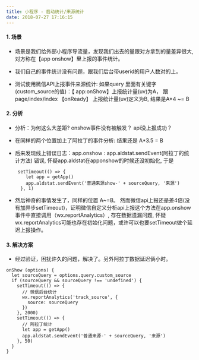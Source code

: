 ```yaml
---
title: 小程序 - 启动统计/来源统计
date: 2018-07-27 17:16:15
---
```

#### 1. 场景
- 场景是我们给外部小程序导流量，发现我们出去的量跟对方拿到的量差异很大, 对方称在【app onshow】里上报的事件统计。 

- 我们自己的事件统计没有问题，跟我们后台带userid的用户人数对的上。

- 测试使用微信API上报事件来源统计:  如果query 里面有关键字(custom_source的值)：【 app:onShow】上报统计量(uv)为A， 跟 page/index/index 【onReady】 上报统计量(uv)定义为B,  结果是A*4 ~= B 

#### 2. 分析
- 分析：为何这么大差距?  onshow事件没有被触发？ api没上报成功？

- 在同样的两个位置加上了阿拉丁的事件分析:  结果还是 A*3.5 = B

- 后来发现线上错误日志：app.onshow :  app.aldstat.sendEvent(阿拉丁的统计方法) 错误,  怀疑app.aldstat在apponshow的时候还没初始化, 于是
  ``` 
   setTimeout(() => {
      let app = getApp()
      app.aldstat.sendEvent('普通来源show-' + sourceQuery, '来源')
    }, 1)
  ```
- 然后神奇的事情发生了，同样的位置 A~=B。 然而微信api上报还是差4倍(没有加异步setTimeout)，证明微信自定义分析api上报这个方法在app.onshow事件中直接调用（wx.reportAnalytics）, 存在数据遗漏问题, 怀疑wx.reportAnalytics可能也存在初始化问题，或许可以也要setTimeout做个延迟上报操作。

#### 3. 解决方案
- 经过验证，困扰许久的问题，解决了。另外阿拉丁数据延迟俩小时。

```
onShow (options) {
  let sourceQuery = options.query.custom_source
  if (sourceQuery && sourceQuery !== 'undefined') {
    setTimeout(() => {
      // 微信后台统计
      wx.reportAnalytics('track_source', {
        source: sourceQuery
      })
    }, 2000)
    setTimeout(() => {
      // 阿拉丁统计
      let app = getApp()
      app.aldstat.sendEvent('普通来源-' + sourceQuery, '来源')
    }, 50)
  }
}
```

